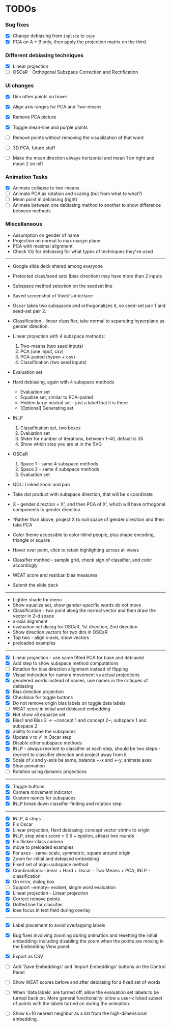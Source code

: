 # TODOs

### Bug fixes
- [x] Change debiasing from `inplace` to `copy`
- [x] PCA on A + B only, then apply the projection matrix on the third.

### Different debiasing techniques
- [x] Linear projection
- [ ] OSCaR - Orthogonal Subspace Correction and Rectification

### UI changes
- [x] Dim other points on hover
- [x] Align axis ranges for PCA and Two-means
- [x] Remove PCA picture
- [x] Toggle mean-line and purple points
- [ ] Remove points without removing the visualization of that word
- [ ] 3D PCA, future stuff
- [ ] Make the mean direction always horizontal and mean 1 on right and mean 2 on left


### Animation Tasks
- [x] Animate collapse to two-means
- [ ] Animate PCA as rotation and scaling (but from what to what?)
- [ ] Mean point in debiasing (right)
- [ ] Animate between one debiasing method to another to show difference between methods

### Miscellaneous
- Assumption on gender of name
- Projection on normal to max margin plane
- PCA with maximal alignment
- Check Viz for debiasing for what types of techniques they've used  

----

- Google slide deck shared among everyone 
- Protected class/seed sets (bias direction) may have more than 2 inputs
- Subspace method selection on the seedset line
- Saved screenshot of Vivek's interface 
- Oscar takes two subspaces and orthogonalizes it, so seed-set pair 1 and seed-set pair 2.
- Classification - linear classifier, take normal to separating hyperplane as gender direction.
  
- Linear projection with 4 subspace methods:
    1. Two-means (two seed inputs)
    2. PCA (one input, csv)
    3. PCA-paired (hypen + csv)
    4. Classification (two seed inputs)
- Evaluation set

- Hard debiasing, again with 4 subspace methods
    - Evaluation set
    - Equalize set, similar to PCA-paired
    - Hidden large neutral set - just a label that it is there
    - [Optional] Generating set
    
- INLP
    1. Classification set, two boxes
    2. Evaluation set
    3. Slider for number of iterations, between 1-40, default is 35
    4. Show which step you are at in the SVG
    
- OSCaR
    1. Space 1 - same 4 subspace methods
    2. Space 2 - same 4 subspace methods
    3. Evaluation set
    
- QOL: Linked zoom and pan

- Take dot product with subspace direction, that will be x coordinate
- X - gender direction = X', and then PCA of X', which will have orthogonal components to gender direction
- ^Rather than above, project X to null space of gender direction and then take PCA 
- Color theme accessible to color-blind people, plus shape encoding, triangle or square
- Hover over point, click to retain highlighting across all views
- Classifier method - sample grid, check sign of classifier, and color accordingly
- WEAT score and residual bias measures

- Submit the slide deck
_______________________________________

- Lighter shade for menu
- Show equalize set, show gender-specific words do not move
- Classification - two point along the normal vector and then draw the vector in 2-d space
- x-axis alignment
- evaluation set dialog for OSCaR, 1st direction, 2nd direction.
- Show direction vectors for two dirs in OSCaR
- Top two - align x-axis, show vectors
- preloaded examples

--------------------------------------
- [x] Linear projection - use same fitted PCA for base and debiased 
- [x] Add step to show subspace method computations
- [ ] Rotation for bias direction alignment instead of flipping
- [x] Visual indication for camera movement vs actual projections
- [x] gendered words instead of names, use names in the critiques of debiasing
- [x] Bias direction projection
- [x] Checkbox for toggle buttons
- [x] Do not remove origin bias labels on toggle data labels
- [ ] WEAT score in initial and debiased embedding
- [x] Not show all equalize set
- [x] Bias1 and Bias 2 -> ~concept 1 and concept 2~; subspace 1 and subspace 2 
- [x] ability to name the subspaces
- [x] Update v to v' in Oscar step
- [x] Disable other subspace methods
- [x] INLP - always reorient to classifier at each step, should be two steps - reorient to classifier direciton and project away from it
- [x] Scale of x and y-axis be same, balance +-x and +-y, animate axes
- [x] Slow animation
- [ ] Rotation using dynamic projections

-----------------------------------

- [x] Toggle buttons
- [x] Camera movement indicator
- [x] Custom names for subspaces
- [x] INLP break down classifier finding and rotation step

----------------------------------

- [x] INLP, 4 steps
- [x] Fix Oscar
- [x] Linear projection, Hard debiasing: concept vector shrink to origin
- [x] INLP, stop when score < 0.5 + epsilon, atleast two rounds
- [x] Fix flicker-class camera
- [x] move to preloaded examples
- [x] For axes - same-scale, symmetric, square around origin
- [x] Zoom for initial and debiased embedding
- [x] Fixed set of algo+subspace method
- [x] Combinations: Linear + Hard + Oscar - Two Means + PCA; INLP - classification
- [x] On error, dialog box
- [ ] Support ~empty~ evalset, single word evaluation
- [x] Linear projection - Linear projection
- [x] Correct remove points
- [x] Dotted line for classifier
- [x] lose focus in text field during overlay

--------------------------------

- [x] Label placement to avoid overlapping labels 
- [x] Bug fixes involving zooming during animation and resetting the initial embedding: including disabling the zoom when the points are moving in the Embedding View panel.
- [x] Export as CSV
- [ ] Add 'Save Embeddings' and 'Import Embeddings' buttons on the Control Panel
- [ ] Show WEAT scores before and after debiasing for a fixed set of words
- [ ] When 'data labels' are turned off, allow the evaluation set labels to be turned back on. More general functionality: allow a user-clicked subset of points with the labels turned on during the animation.
- [ ] Show k=10 nearest neighbor as a list from the high-dimensional embedding.

